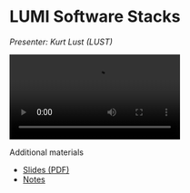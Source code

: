 # LUMI Software Stacks

*Presenter: Kurt Lust (LUST)*

<video src="https://462000265.lumidata.eu/1day-20240208/recordings/04_LUMI_Software_Stacks.mp4" controls="controls">
</video>

Additional materials

-   [Slides (PDF)](https://462000265.lumidata.eu/1day-20240208/files/LUMI-1day-20240208-04-software.pdf)
-   [Notes](04_Software_stacks.md)
